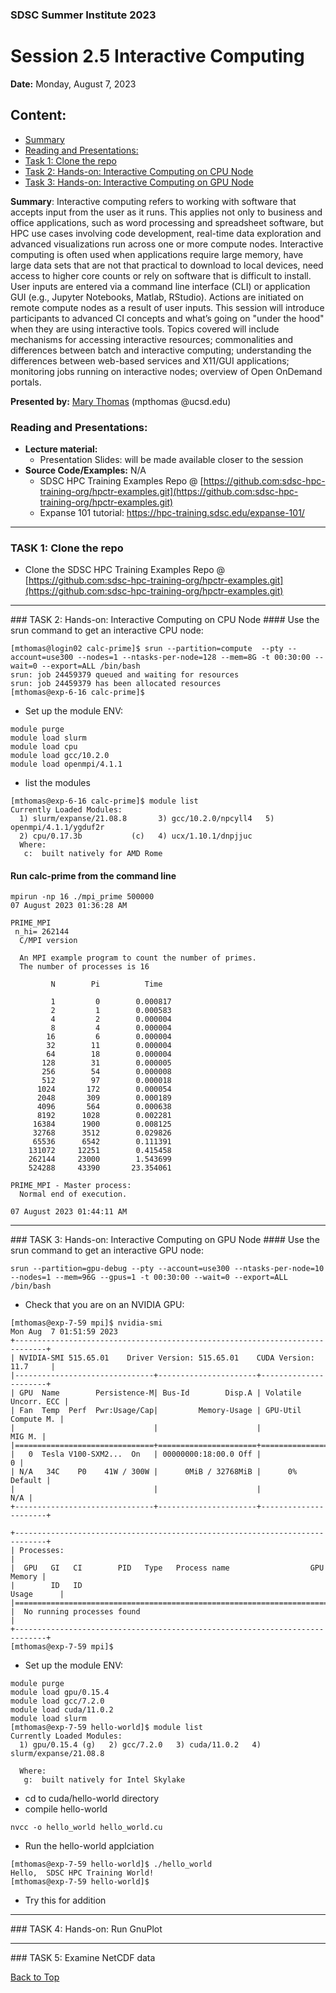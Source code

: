 ### SDSC Summer Institute 2023
# Session 2.5 Interactive Computing

**Date:** Monday, August 7, 2023

## Content:<a name="top">
* [Summary](summary)
* [Reading and Presentations:](docs)
* [Task 1: Clone the repo](#task1)
* [Task 2: Hands-on: Interactive Computing on CPU Node](#task2)
* [Task 3: Hands-on: Interactive Computing on GPU Node](#task3)

**Summary**: Interactive computing refers to working with software that accepts input from the user as it runs. This applies not only to business and office applications, such as word processing and spreadsheet software, but HPC use cases involving code development, real-time data exploration and advanced visualizations run across one or more compute nodes. Interactive computing is often used when applications require large memory, have large data sets that are not that practical to download to local devices, need access to higher core counts or rely on software that is difficult to install. User inputs are entered via a command line interface (CLI) or application GUI (e.g., Jupyter Notebooks, Matlab, RStudio). Actions are initiated on remote compute nodes as a result of user inputs.  This session will introduce participants to advanced CI concepts and what’s going on "under the hood" when they are using interactive tools.  Topics covered will include mechanisms for accessing interactive resources; commonalities and differences between batch and interactive computing; understanding the differences between web-based services and X11/GUI applications; monitoring jobs running on interactive nodes; overview of Open OnDemand portals.

**Presented by:** [Mary Thomas](https://www.sdsc.edu/research/researcher_spotlight/thomas_mary.html) (mpthomas @ucsd.edu)

### Reading and Presentations: <a name="docs"></a>
* **Lecture material:**
   * Presentation Slides: will be made available closer to the session
* **Source Code/Examples:** N/A
   * SDSC HPC Training Examples Repo @ [https://github.com:sdsc-hpc-training-org/hpctr-examples.git](https://github.com:sdsc-hpc-training-org/hpctr-examples.git)
   * Expanse 101 tutorial: https://hpc-training.sdsc.edu/expanse-101/


<hr>

### TASK 1: Clone the repo <a name="task1"></a>
   * Clone the  SDSC HPC Training Examples Repo @ [https://github.com:sdsc-hpc-training-org/hpctr-examples.git](https://github.com:sdsc-hpc-training-org/hpctr-examples.git)

<hr>
### TASK 2: Hands-on: Interactive Computing on CPU Node <a name="task2"></a>
#### Use the srun command to get an interactive CPU node:

```
[mthomas@login02 calc-prime]$ srun --partition=compute  --pty --account=use300 --nodes=1 --ntasks-per-node=128 --mem=8G -t 00:30:00 --wait=0 --export=ALL /bin/bash
srun: job 24459379 queued and waiting for resources
srun: job 24459379 has been allocated resources
[mthomas@exp-6-16 calc-prime]$
```

* Set up the module ENV:

```
module purge 
module load slurm
module load cpu
module load gcc/10.2.0
module load openmpi/4.1.1
```

* list the modules

```
[mthomas@exp-6-16 calc-prime]$ module list
Currently Loaded Modules:
  1) slurm/expanse/21.08.8       3) gcc/10.2.0/npcyll4   5) openmpi/4.1.1/ygduf2r
  2) cpu/0.17.3b           (c)   4) ucx/1.10.1/dnpjjuc
  Where:
   c:  built natively for AMD Rome
```

#### Run calc-prime from the command line

```
mpirun -np 16 ./mpi_prime 500000
07 August 2023 01:36:28 AM

PRIME_MPI
 n_hi= 262144
  C/MPI version

  An MPI example program to count the number of primes.
  The number of processes is 16

         N        Pi          Time

         1         0        0.000817
         2         1        0.000583
         4         2        0.000004
         8         4        0.000004
        16         6        0.000004
        32        11        0.000004
        64        18        0.000004
       128        31        0.000005
       256        54        0.000008
       512        97        0.000018
      1024       172        0.000054
      2048       309        0.000189
      4096       564        0.000638
      8192      1028        0.002281
     16384      1900        0.008125
     32768      3512        0.029826
     65536      6542        0.111391
    131072     12251        0.415458
    262144     23000        1.543699
    524288     43390       23.354061

PRIME_MPI - Master process:
  Normal end of execution.

07 August 2023 01:44:11 AM
```

<hr>
### TASK 3: Hands-on: Interactive Computing on GPU Node <a name="task3"></a>
#### Use the srun command to get an interactive GPU node:

```
srun --partition=gpu-debug --pty --account=use300 --ntasks-per-node=10 --nodes=1 --mem=96G --gpus=1 -t 00:30:00 --wait=0 --export=ALL /bin/bash
```

* Check that you are on an NVIDIA GPU:

```
[mthomas@exp-7-59 mpi]$ nvidia-smi
Mon Aug  7 01:51:59 2023       
+-----------------------------------------------------------------------------+
| NVIDIA-SMI 515.65.01    Driver Version: 515.65.01    CUDA Version: 11.7     |
|-------------------------------+----------------------+----------------------+
| GPU  Name        Persistence-M| Bus-Id        Disp.A | Volatile Uncorr. ECC |
| Fan  Temp  Perf  Pwr:Usage/Cap|         Memory-Usage | GPU-Util  Compute M. |
|                               |                      |               MIG M. |
|===============================+======================+======================|
|   0  Tesla V100-SXM2...  On   | 00000000:18:00.0 Off |                    0 |
| N/A   34C    P0    41W / 300W |      0MiB / 32768MiB |      0%      Default |
|                               |                      |                  N/A |
+-------------------------------+----------------------+----------------------+
                                                                               
+-----------------------------------------------------------------------------+
| Processes:                                                                  |
|  GPU   GI   CI        PID   Type   Process name                  GPU Memory |
|        ID   ID                                                   Usage      |
|=============================================================================|
|  No running processes found                                                 |
+-----------------------------------------------------------------------------+
[mthomas@exp-7-59 mpi]$ 
```

* Set up the module ENV:

```
module purge
module load gpu/0.15.4
module load gcc/7.2.0
module load cuda/11.0.2
module load slurm
[mthomas@exp-7-59 hello-world]$ module list
Currently Loaded Modules:
  1) gpu/0.15.4 (g)   2) gcc/7.2.0   3) cuda/11.0.2   4) slurm/expanse/21.08.8

  Where:
   g:  built natively for Intel Skylake
```

* cd to cuda/hello-world directory
* compile hello-world

```
nvcc -o hello_world hello_world.cu
```

* Run the hello-world applciation

```
[mthomas@exp-7-59 hello-world]$ ./hello_world 
Hello,  SDSC HPC Training World!
[mthomas@exp-7-59 hello-world]$ 
```

* Try this for addition


<hr>
### TASK 4: Hands-on: Run GnuPlot<a name="task4"></a>

<hr>
### TASK 5: Examine NetCDF data<a name="task5"></a>


[Back to Top](#top)

